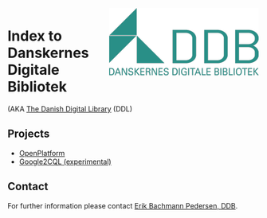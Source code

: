 <img src="DDB_logo_green.300.png" alt="DDB" title="DDB" align="right">
<!--
![DDB](DDB_logo_green.300.png)
-->

# Index to Danskernes Digitale Bibliotek
(AKA [The Danish Digital Library](https://www.danskernesdigitalebibliotek.dk/english/) (DDL)

## Projects
* [OpenPlatform](/OpenPlatform/) 
* [Google2CQL (experimental)](/google2cql/)



<!--
# danskernesdigitalebibliotek.github.io
Test page
-->

## Contact <a name="contact"/>

For further information please contact 
[Erik Bachmann Pedersen, DDB](mailto:ddb@slks.dk?Subject=[danskernesdigitalebibliotek.github.io]@ebp&Body=).
